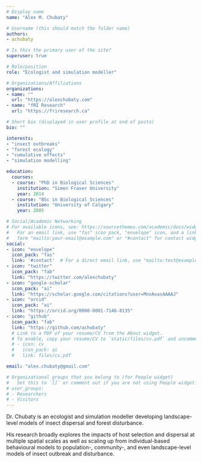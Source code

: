 ```yaml
---
# Display name
name: "Alex M. Chubaty"

# Username (this should match the folder name)
authors:
- achubaty

# Is this the primary user of the site?
superuser: true

# Role/position
role: "Ecologist and simulation modeller"

# Organizations/Affiliations
organizations:
- name: ""
  url: "https://alexchubaty.com"
- name: "fRI Research"
  url: "https://friresearch.ca"

# Short bio (displayed in user profile at end of posts)
bio: ""

interests:
- "insect outbreaks"
- "forest ecology"
- "cumulative effects"
- "simulation modelling"

education:
  courses:
  - course: "PhD in Biological Sciences"
    institution: "Simon Fraser University"
    year: 2014
  - course: "BSc in Biological Sciences"
    institution: "University of Calgary"
    year: 2005

# Social/Academic Networking
# For available icons, see: https://sourcethemes.com/academic/docs/widgets/#icons
#   For an email link, use "fas" icon pack, "envelope" icon, and a link in the
#   form "mailto:your-email@example.com" or "#contact" for contact widget.
social:
- icon: "envelope"
  icon_pack: "fas"
  link: '#contact'  # For a direct email link, use "mailto:test@example.org".
- icon: "twitter"
  icon_pack: "fab"
  link: "https://twitter.com/alexchubaty"
- icon: "google-scholar"
  icon_pack: "ai"
  link: "https://scholar.google.com/citations?user=MnxAoasAAAAJ"
- icon: "orcid"
  icon_pack: "ai"
  link: "https://orcid.org/0000-0001-7146-8135"
- icon: "github"
  icon_pack: "fab"
  link: "https://github.com/achubaty"
  # Link to a PDF of your resume/CV from the About widget.
  # To enable, copy your resume/CV to `static/files/cv.pdf` and uncomment the lines below.  
  # - icon: cv
  #   icon_pack: ai
  #   link: files/cv.pdf

email: "alex.chubaty@gmail.com"

# Organizational groups that you belong to (for People widget)
#   Set this to `[]` or comment out if you are not using People widget.  
# user_groups:
# - Researchers
# - Visitors
---
```


Dr. Chubaty is an ecologist and simulation modeller developing landscape-level models of insect dispersal and forest disturbance.

His research broadly explores the impacts of host selection and dispersal at multiple spatial scales as well as scaling up from individual-based behavioural models to population-, community-, and even landscape-level models of insect outbreak and disturbance.
